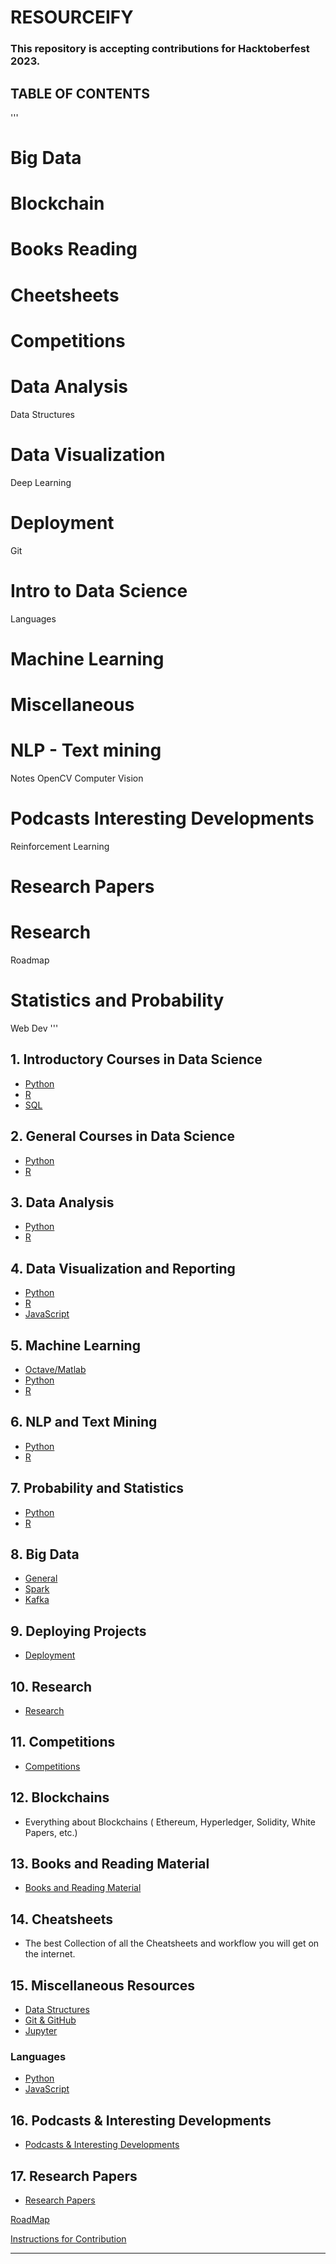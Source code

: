# RESOURCEIFY
### This repository is accepting contributions for Hacktoberfest 2023.

## TABLE OF CONTENTS

'''
# Big Data
# Blockchain
# Books Reading
# Cheetsheets
# Competitions
# Data Analysis
Data Structures
# Data Visualization
Deep Learning
# Deployment
Git
# Intro to Data Science
Languages
# Machine Learning
# Miscellaneous
# NLP - Text mining
Notes
OpenCV Computer Vision
# Podcasts Interesting Developments
Reinforcement Learning
# Research Papers
# Research
Roadmap
# Statistics and Probability
Web Dev
'''

## 1. Introductory Courses in Data Science
- [Python](https://github.com/Data-Science-Community-SRM/RoadMap-Resources-for-Data-Science-and-ML/blob/master/Intoduction%20to%20Data%20Science/Intro.md)
- [R](https://github.com/Data-Science-Community-SRM/RoadMap-Resources-for-Data-Science-and-ML/blob/master/Intoduction%20to%20Data%20Science/Intro.md)
- [SQL](https://github.com/Data-Science-Community-SRM/RoadMap-Resources-for-Data-Science-and-ML/blob/master/Intoduction%20to%20Data%20Science/Intro.md)

## 2. General Courses in Data Science
- [Python](#)
- [R](#)

## 3. Data Analysis
- [Python](https://github.com/Data-Science-Community-SRM/RoadMap-Resources-for-Data-Science-and-ML/blob/master/Data%20Analysis/DataAnalysis.md)
- [R](https://github.com/Data-Science-Community-SRM/RoadMap-Resources-for-Data-Science-and-ML/blob/master/Data%20Analysis/DataAnalysis.md)

## 4. Data Visualization and Reporting
- [Python](https://github.com/Data-Science-Community-SRM/RoadMap-Resources-for-Data-Science-and-ML/blob/master/Data%20Visualization/DataVisualization.md)
- [R](https://github.com/Data-Science-Community-SRM/RoadMap-Resources-for-Data-Science-and-ML/blob/master/Data%20Visualization/DataVisualization.md)
- [JavaScript](https://github.com/Data-Science-Community-SRM/RoadMap-Resources-for-Data-Science-and-ML/blob/master/Data%20Visualization/DataVisualization.md)

## 5. Machine Learning
- [Octave/Matlab](https://github.com/Data-Science-Community-SRM/RoadMap-Resources-for-Data-Science-and-ML/blob/master/Machine%20Learning/ML.md)
- [Python](https://github.com/Data-Science-Community-SRM/RoadMap-Resources-for-Data-Science-and-ML/blob/master/Machine%20Learning/ML.md)
- [R](https://github.com/Data-Science-Community-SRM/RoadMap-Resources-for-Data-Science-and-ML/blob/master/Machine%20Learning/ML.md)

## 6. NLP and Text Mining
- [Python](https://github.com/Data-Science-Community-SRM/RoadMap-Resources-for-Data-Science-and-ML/blob/master/NLP%20-%20Text%20Mining/NLP.md)
- [R](https://github.com/Data-Science-Community-SRM/RoadMap-Resources-for-Data-Science-and-ML/blob/master/NLP%20-%20Text%20Mining/NLP.md)

## 7. Probability and Statistics
- [Python](https://github.com/Data-Science-Community-SRM/RoadMap-Resources-for-Data-Science-and-ML/blob/master/Statistics-Probability/Resources.md)
- [R](https://github.com/Data-Science-Community-SRM/RoadMap-Resources-for-Data-Science-and-ML/blob/master/Statistics-Probability/Resources.md)

## 8. Big Data
- [General](https://github.com/Data-Science-Community-SRM/RoadMap-Resources-for-Data-Science-and-ML/blob/master/Big%20Data/BigData.md)
- [Spark](https://github.com/Data-Science-Community-SRM/RoadMap-Resources-for-Data-Science-and-ML/blob/master/Big%20Data/BigData.md)
- [Kafka](https://github.com/Data-Science-Community-SRM/RoadMap-Resources-for-Data-Science-and-ML/blob/master/Big%20Data/BigData.md)

## 9. Deploying Projects
- [Deployment](https://github.com/Data-Science-Community-SRM/Resourceify/blob/master/Deployment/Deployment.md)

## 10. Research
- [Research](https://github.com/Data-Science-Community-SRM/Resourceify/blob/master/Research/Research.md)

## 11. Competitions
- [Competitions](https://github.com/Data-Science-Community-SRM/Resourceify/blob/master/Competitions/competitions.md)

## 12. Blockchains
- Everything about Blockchains ( Ethereum, Hyperledger, Solidity, White Papers, etc.)

## 13. Books and Reading Material
- [Books and Reading Material](https://github.com/Data-Science-Community-SRM/RoadMap-Resources-for-Data-Science-and-ML/blob/master/Books-Reading/Books.md)

## 14. Cheatsheets
- The best Collection of all the Cheatsheets and workflow you will get on the internet.

## 15. Miscellaneous Resources
- [Data Structures](https://github.com/Data-Science-Community-SRM/Resourceify/blob/master/Data%20Structures/DataStructures.md)
- [Git & GitHub](https://github.com/Data-Science-Community-SRM/Resourceify/tree/master/Git)
- [Jupyter](https://github.com/Data-Science-Community-SRM/RoadMap-Resources-for-Data-Science-and-ML/tree/master/Miscellaneous/Jupyter.md)

### Languages
- [Python](https://github.com/Data-Science-Community-SRM/Resourceify/blob/master/Languages/Python.md)
- [JavaScript](https://github.com/Data-Science-Community-SRM/Resourceify/blob/master/Languages/Javascript.md)

## 16. Podcasts & Interesting Developments
- [Podcasts & Interesting Developments](https://github.com/Data-Science-Community-SRM/Resourceify/blob/master/Podcasts-Interesting-Developments/podcasts.md)

## 17. Research Papers
- [Research Papers](<Research Papers/ResearchPapers.md>)

[RoadMap](https://github.com/Data-Science-Community-SRM/Resourceify/blob/master/RoadMap/RoadMap.md)

[Instructions for Contribution](https://github.com/Data-Science-Community-SRM/Resourceify/blob/master/contributing.md)

---
